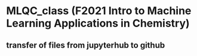 # MLQC_class (F2021 Intro to Machine Learning Applications in Chemistry)
## transfer of files from jupyterhub to github
